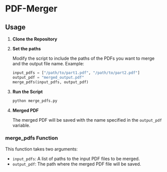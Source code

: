 # PDF-Merger

## Usage

1. **Clone the Repository**

2. **Set the paths**

   Modify the script to include the paths of the PDFs you want to merge and the output file name. Example:

   ```python
   input_pdfs = ["/path/to/part1.pdf", "/path/to/part2.pdf"]
   output_pdf = "merged_output.pdf"
   merge_pdfs(input_pdfs, output_pdf)
   ```

3. **Run the Script**

   ```bash
   python merge_pdfs.py
   ```

4. **Merged PDF**

   The merged PDF will be saved with the name specified in the `output_pdf` variable.

### merge_pdfs Function

This function takes two arguments:
- `input_pdfs`: A list of paths to the input PDF files to be merged.
- `output_pdf`: The path where the merged PDF file will be saved.
